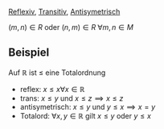 [Reflexiv](Halbordnung.md#Reflexiv), [Transitiv](Halbordnung.md#Transitiv), [Antisymetrisch](Halbordnung.md#Antisymetrisch)

$(m,n) \in R$ oder $(n,m) \in R$ $\forall m,n \in M$

## Beispiel
Auf $\mathbb R$ ist $\leq$ eine Totalordnung

- reflex: $x\leq x \forall x \in \mathbb R$
- trans: $x \leq y$ und $x \leq z \implies x \leq z$
- antisymetrisch: $x \leq y$ und $y \leq x \implies x = y$
- Totalord: $\forall x, y \in \mathbb R$ gilt $x \leq y$ oder $y\leq x$
